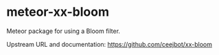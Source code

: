 meteor-xx-bloom
========
Meteor package for using a Bloom filter.

Upstream URL and documentation:
https://github.com/ceejbot/xx-bloom
